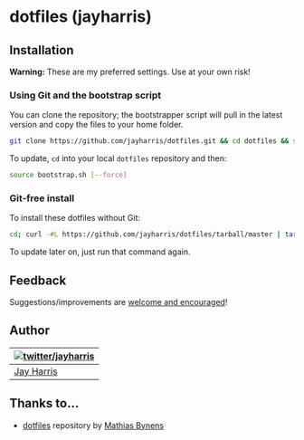 # dotfiles (jayharris)

## Installation

**Warning:** These are my preferred settings. Use at your own risk!

### Using Git and the bootstrap script

You can clone the repository; the bootstrapper script will pull in the latest version and copy the files to your home folder.

```bash
git clone https://github.com/jayharris/dotfiles.git && cd dotfiles && source bootstrap.sh
```

To update, `cd` into your local `dotfiles` repository and then:

```bash
source bootstrap.sh [--force]
```

### Git-free install

To install these dotfiles without Git:

```bash
cd; curl -#L https://github.com/jayharris/dotfiles/tarball/master | tar -xzv --strip-components 1 --exclude={README.md,bootstrap.sh,.osx,LICENSE-MIT.txt}
```

To update later on, just run that command again.

## Feedback

Suggestions/improvements are
[welcome and encouraged](https://github.com/jayharris/dotfiles/issues)!

## Author

| [![twitter/jayharris](http://gravatar.com/avatar/1318668b99b2d5a3900f3f7758763a69?s=70)](http://twitter.com/jayharris "Follow @jayharris on Twitter") |
|---|
| [Jay Harris](http://twitter.com/jayharris/) |

## Thanks to…

* [dotfiles](http://mths.be/dotfiles) repository by [Mathias Bynens](http://mathiasbynens.be/)
